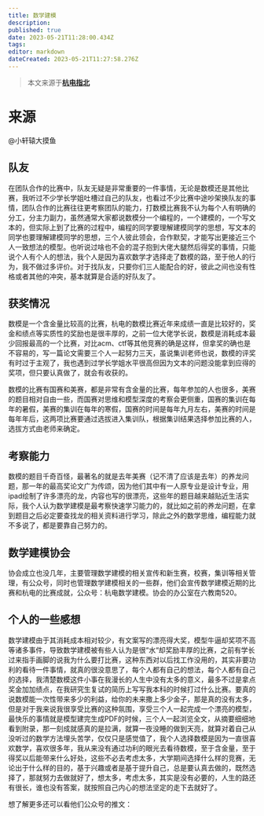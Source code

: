 ```yaml
---
title: 数学建模
description: 
published: true
date: 2023-05-21T11:28:00.434Z
tags: 
editor: markdown
dateCreated: 2023-05-21T11:27:58.276Z
---
```


> 本文来源于[**杭电指北**](https://www.yuque.com/hduer/guide)

# 来源

@小轩辕大摸鱼

## 队友

在团队合作的比赛中，队友无疑是非常重要的一件事情，无论是数模还是其他比赛，我听过不少学长学姐吐槽过自己的队友，也看过不少比赛中途吵架换队友的事情，团队合作的比赛往往更考察团队的能力，打数模比赛我不认为每个人有明确的分工，分主力副力，虽然通常大家都说数模分一个编程的，一个建模的，一个写文本的，但实际上到了比赛的过程中，编程的同学要理解建模同学的思想，写文本的同学也要理解建模同学的思想，三个人彼此领会，合作默契，才能写出更接近三个人一致想法的模型。也听说过啥也不会的混子抱到大佬大腿然后得奖的事情，只能说个人有个人的想法，我个人是因为喜欢数学才选择走了数模的路，至于他人的行为，我不做过多评价。对于找队友，只要你们三人能配合的好，彼此之间也没有性格或者其他的冲突，基本就算是合适的好队友了。

## 获奖情况

数模是一个含金量比较高的比赛，杭电的数模比赛近年来成绩一直是比较好的，奖金和绩点等实质性的奖励也是很丰厚的，之前一位大佬学长说，数模是消耗成本最少回报最高的一个比赛，对比acm、ctf等其他竞赛的确是这样，但拿奖的确也是不容易的，写一篇论文需要三个人一起努力三天，虽说集训老师也说，数模的评奖有时过于主观了，我也遇到过学长学姐水平很高但因为文本的问题没能拿到应得的奖项，但只要认真做了，就会有收获的。

数模的比赛有国赛和美赛，都是非常有含金量的比赛，每年参加的人也很多，美赛的题目相对自由一些，而国赛对思维和模型深度的考察会更侧重，国赛的集训在每年的暑假，美赛的集训在每年的寒假，国赛的时间是每年九月左右，美赛的时间是每年年后，这两项比赛要通过选拔进入集训队，根据集训结果选择参加比赛的人，选拔方式由老师来确定。

## 考察能力

数模的题目千奇百怪，最著名的就是去年美赛（记不清了应该是去年）的养龙问题，那一年的最高奖论文广为传颂，因为他们其中有一人原专业是设计专业，用ipad绘制了许多漂亮的龙，内容也写的很漂亮，这些年的题目越来越贴近生活实际，我个人认为数学建模是最考察快速学习能力的，就比如之前的养龙问题，在拿到题目之后必定要查找龙的相关资料进行学习，除此之外的数学思维，编程能力就不多说了，都是要靠自己努力的。

## 数学建模协会

协会成立也没几年，主要管理数学建模的相关宣传和新生赛，校赛，集训等相关管理，有公众号，同时也管理数学建模相关的一些群，他们会宣传数学建模近期的比赛和杭电的比赛成就，公众号：杭电数学建模。协会的办公室在六教南520。

## 个人的一些感想

数学建模由于其消耗成本相对较少，有文案写的漂亮得大奖，模型牛逼却奖项不高等诸多事件，导致数学建模被有些人认为是很“水“却奖励丰厚的比赛，之前有学长过来指手画脚的说我为什么要打比赛，这种东西对以后找工作没用的，其实非要功利的看待一件事情，就真的很没意思了，每个人都有自己的想法，每个人都有自己的选择，我清楚数模这件小事在我漫长的人生中没有太多的意义，最多不过是拿点奖金加加绩点，在我研究生复试的简历上写写我本科的时候打过什么比赛。要真的说数模能一次性带来多少的利益，给你的未来撒上多少金子，那是真的没有太多，但是对于我来说我很享受比赛的这种氛围，享受三个人一起完成一个漂亮的模型，最快乐的事情就是模型建完生成PDF的时候，三个人一起浏览全文，从摘要细细地看到附录，那一刻成就感真的是拉满，就算一夜没睡的做到天亮，就算对着自己从没听过的数学方法埋头苦学，仅仅只是感觉值了，我个人选择数模是因为一直很喜欢数学，喜欢很多年，我从来没有通过功利的眼光去看待数模，至于含金量，至于得奖以后能带来什么好处，这些不必去考虑太多，大学期间选择什么样的竞赛，无论出于什么样的目的，基于兴趣或者是基于提升自己，总是要认真去做的，既然选择了，那就努力去做就好了，想太多，考虑太多，其实是没有必要的，人生的路还有很长，谁也没有答案，就按照自己内心的想法坚定的走下去就好了。

想了解更多还可以看他们公众号的推文：

